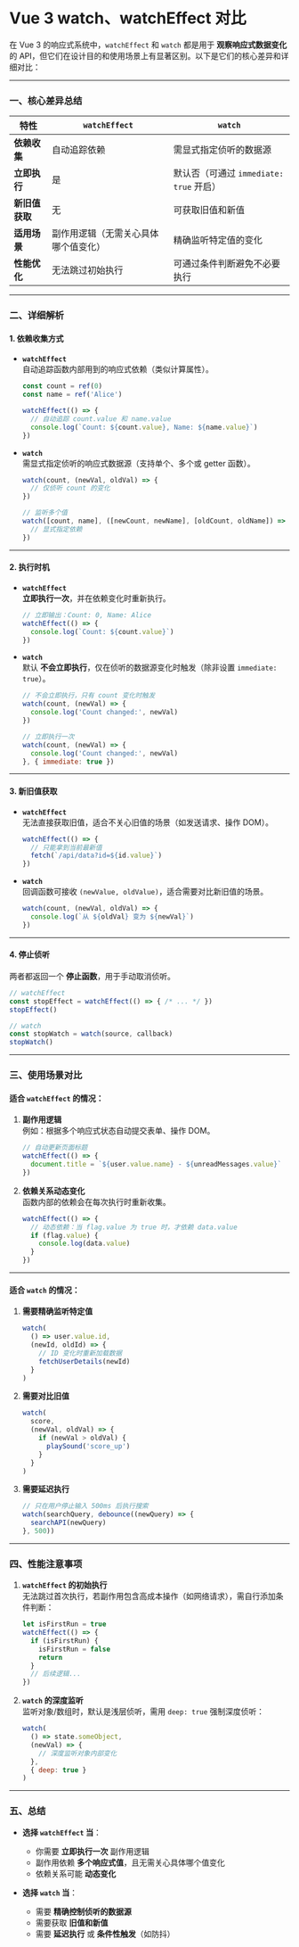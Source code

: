 # Vue 3 watch、watchEffect 对比

在 Vue 3 的响应式系统中，`watchEffect` 和 `watch` 都是用于 **观察响应式数据变化** 的 API，但它们在设计目的和使用场景上有显著区别。以下是它们的核心差异和详细对比：

---

### 一、核心差异总结
| 特性                | `watchEffect`                          | `watch`                                 |
|---------------------|----------------------------------------|----------------------------------------|
| **依赖收集**         | 自动追踪依赖                           | 需显式指定侦听的数据源                  |
| **立即执行**         | 是                                     | 默认否（可通过 `immediate: true` 开启） |
| **新旧值获取**       | 无                                     | 可获取旧值和新值                        |
| **适用场景**         | 副作用逻辑（无需关心具体哪个值变化）    | 精确监听特定值的变化                    |
| **性能优化**         | 无法跳过初始执行                       | 可通过条件判断避免不必要执行            |

---

### 二、详细解析

#### 1. 依赖收集方式
- **`watchEffect`**  
  自动追踪函数内部用到的响应式依赖（类似计算属性）。  
  ```javascript
  const count = ref(0)
  const name = ref('Alice')
  
  watchEffect(() => {
    // 自动追踪 count.value 和 name.value
    console.log(`Count: ${count.value}, Name: ${name.value}`)
  })
  ```

- **`watch`**  
  需显式指定侦听的响应式数据源（支持单个、多个或 getter 函数）。  
  ```javascript
  watch(count, (newVal, oldVal) => {
    // 仅侦听 count 的变化
  })
  
  // 监听多个值
  watch([count, name], ([newCount, newName], [oldCount, oldName]) => {
    // 显式指定依赖
  })
  ```

---

#### 2. 执行时机
- **`watchEffect`**  
  **立即执行一次**，并在依赖变化时重新执行。  
  ```javascript
  // 立即输出：Count: 0, Name: Alice
  watchEffect(() => {
    console.log(`Count: ${count.value}`)
  })
  ```

- **`watch`**  
  默认 **不会立即执行**，仅在侦听的数据源变化时触发（除非设置 `immediate: true`）。  
  ```javascript
  // 不会立即执行，只有 count 变化时触发
  watch(count, (newVal) => {
    console.log('Count changed:', newVal)
  })
  
  // 立即执行一次
  watch(count, (newVal) => {
    console.log('Count changed:', newVal)
  }, { immediate: true })
  ```

---

#### 3. 新旧值获取
- **`watchEffect`**  
  无法直接获取旧值，适合不关心旧值的场景（如发送请求、操作 DOM）。  
  ```javascript
  watchEffect(() => {
    // 只能拿到当前最新值
    fetch(`/api/data?id=${id.value}`)
  })
  ```

- **`watch`**  
  回调函数可接收 `(newValue, oldValue)`，适合需要对比新旧值的场景。  
  ```javascript
  watch(count, (newVal, oldVal) => {
    console.log(`从 ${oldVal} 变为 ${newVal}`)
  })
  ```

---

#### 4. 停止侦听
两者都返回一个 **停止函数**，用于手动取消侦听。  
```javascript
// watchEffect
const stopEffect = watchEffect(() => { /* ... */ })
stopEffect()

// watch
const stopWatch = watch(source, callback)
stopWatch()
```

---

### 三、使用场景对比

#### 适合 `watchEffect` 的情况：
1. **副作用逻辑**  
   例如：根据多个响应式状态自动提交表单、操作 DOM。
   ```javascript
   // 自动更新页面标题
   watchEffect(() => {
     document.title = `${user.value.name} - ${unreadMessages.value}`
   })
   ```

2. **依赖关系动态变化**  
   函数内部的依赖会在每次执行时重新收集。
   ```javascript
   watchEffect(() => {
     // 动态依赖：当 flag.value 为 true 时，才依赖 data.value
     if (flag.value) {
       console.log(data.value)
     }
   })
   ```

---

#### 适合 `watch` 的情况：
1. **需要精确监听特定值**  
   ```javascript
   watch(
     () => user.value.id,
     (newId, oldId) => {
       // ID 变化时重新加载数据
       fetchUserDetails(newId)
     }
   )
   ```

2. **需要对比旧值**  
   ```javascript
   watch(
     score,
     (newVal, oldVal) => {
       if (newVal > oldVal) {
         playSound('score_up')
       }
     }
   )
   ```

3. **需要延迟执行**  
   ```javascript
   // 只在用户停止输入 500ms 后执行搜索
   watch(searchQuery, debounce((newQuery) => {
     searchAPI(newQuery)
   }, 500))
   ```

---

### 四、性能注意事项
1. **`watchEffect` 的初始执行**  
   无法跳过首次执行，若副作用包含高成本操作（如网络请求），需自行添加条件判断：
   ```javascript
   let isFirstRun = true
   watchEffect(() => {
     if (isFirstRun) {
       isFirstRun = false
       return
     }
     // 后续逻辑...
   })
   ```

2. **`watch` 的深度监听**  
   监听对象/数组时，默认是浅层侦听，需用 `deep: true` 强制深度侦听：
   ```javascript
   watch(
     () => state.someObject,
     (newVal) => {
       // 深度监听对象内部变化
     },
     { deep: true }
   )
   ```

---

### 五、总结
- **选择 `watchEffect` 当**：  
  - 你需要 **立即执行一次** 副作用逻辑
  - 副作用依赖 **多个响应式值**，且无需关心具体哪个值变化
  - 依赖关系可能 **动态变化**

- **选择 `watch` 当**：  
  - 需要 **精确控制侦听的数据源**
  - 需要获取 **旧值和新值**
  - 需要 **延迟执行** 或 **条件性触发**（如防抖）

